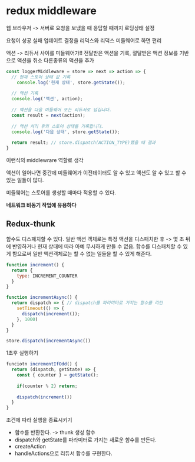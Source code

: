 # redux middleware

웹 브라우저 -> 서버로 요청을 보냈을 때 응답할 때까지 로딩상태 설정

요청이 성공 실패 업데이트 결정을 리덕스와 리덕스 미들웨어로 하면 편리

액션 -> 리듀서 사이를 미들웨어가!!
전달받은 액션을 기록, 절달받은 액션 정보를 기반으로 액션을 취소 
다른종류의 액션을 추가

```js
const loggerMiddleware = store => next => action => {
  // 현재 스토어 상태 값 기록
 	console.log('현재 상태', store.getState());
  
  // 액션 기록
  console.log('액션', action);
  
  // 액션을 다음 미들웨어 또는 리듀서로 넘깁니다.
  const result = next(action);
  
  // 액션 처리 후의 스토어 상태를 기록합니다.
  console.log('다음 상태', store.getState());
  
  return result; // store.dispatch(ACTION_TYPE)했을 때 결과
}
```

이런식의 middlewrare 역할로 생각 

액션이 일어나면 중간에 미들웨어가 이전데이터도 알 수 있고 액션도 알 수 있고 할 수 있는 일들이 많다.

미들웨어는 스토어를 생성할 때마다 적용할 수 있다.

**네트워크 비동기 작업에 유용하다**

## Redux-thunk

함수도 디스패치할 수 있다.
일반 액션 객체로는 특정 액션을 디스패치한 후 -> 몇 초 뒤에 반영하거나 현재 상태에 따라 아예 무시하게 만들 수 없음.
함수를 디스패치할 수 있게 함으로써 일반 액션객체로는 할 수 없는 일들을 할 수 있게 해준다.

```js
function increment() {
  return {
    type: INCREMENT_COUNTER
  }
}

function incrementAsync() {
  return dispatch => { // dispatch를 파라미터로 가지는 함수를 리턴
    setTimeout(() => {
      dispatch(increment());
    }, 1000)
  }
}

store.dispatch(incrementAsync())
```

1초후 실행하기

```js
funciotn incrementIfOdd() {
  return (dispatch, getState) => {
    const { counter } = getState();
    
    if(counter % 2) return;
    
    dispatch(increment())
  }
}
```

조건에 따라 실행을 종료시키기

* 함수를 반환한다. -> thunk 생성 함수
* dispatch와 getState를 파라미터로 가지는 새로운 함수를 만든다.
* createAction
* handleActions으로 리듀서 함수를 구현한다. 

